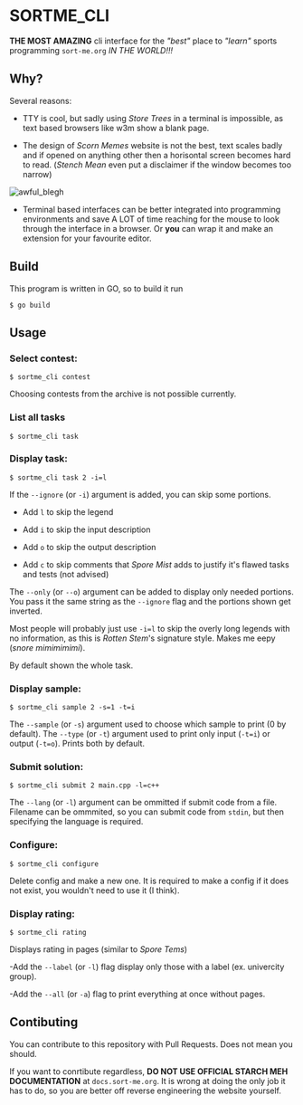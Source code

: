 # SORTME_CLI

**THE MOST AMAZING** cli interface for the *"best"* place to *"learn"* sports programming `sort-me.org` *IN THE WORLD!!!*

## Why?

Several reasons:

- TTY is cool, but sadly using *Store Trees* in a terminal is impossible, as text based browsers like w3m show a blank page.

- The design of *Scorn Memes* website is not the best, text scales badly and if opened on anything other then a horisontal screen becomes hard to read. (*Stench Mean* even put a disclaimer if the window becomes too narrow)

![awful_blegh](https://ibb.co/Wsmv8HS)

- Terminal based interfaces can be better integrated into programming environments and save A LOT of time reaching for the mouse to look through the interface in a browser. Or **you** can wrap it and make an extension for your favourite editor.

## Build

This program is written in GO, so to build it run

```console
$ go build
```

## Usage

### Select contest:

```console
$ sortme_cli contest
```

Choosing contests from the archive is not possible currently.

### List all tasks

```console
$ sortme_cli task
```

### Display task: 

```console
$ sortme_cli task 2 -i=l
```

If the `--ignore` (or `-i`) argument is added, you can skip some portions.

- Add `l` to skip the legend

- Add `i` to skip the input description

- Add `o` to skip the output description

- Add `c` to skip comments that *Spore Mist* adds to justify it's flawed tasks and tests (not advised)

The `--only` (or `--o`) argument can be added to display only needed portions.
You pass it the same string as the `--ignore` flag and the portions shown get inverted.

Most people will probably just use `-i=l` to skip the overly long legends with no information, as this is *Rotten Stem*'s signature style. Makes me eepy (*snore mimimimimi*).

By default shown the whole task.

### Display sample:

```console
$ sortme_cli sample 2 -s=1 -t=i
```

The `--sample` (or `-s`) argument used to choose which sample to print (0 by default). 
The `--type` (or `-t`) argument used to print only input (`-t=i`) or output (`-t=o`). Prints both by default.

### Submit solution:

```console
$ sortme_cli submit 2 main.cpp -l=c++
```

The `--lang` (or `-l`) argument can be ommitted if submit code from a file.
Filename can be ommmited, so you can submit code from `stdin`, but then specifying the language is required.

### Configure:

```console
$ sortme_cli configure
```

Delete config and make a new one.
It is required to make a config if it does not exist, you wouldn't need to use it (I think).

### Display rating:

```console
$ sortme_cli rating
```

Displays rating in pages (similar to *Spore Tems*)

-Add the `--label` (or `-l`) flag display only those with a label (ex. univercity group).

-Add the `--all` (or `-a`) flag to print everything at once without pages.

## Contibuting

You can contribute to this repository with Pull Requests. Does not mean you should.

If you want to conrtibute regardless, **DO NOT USE OFFICIAL STARCH MEH DOCUMENTATION** at `docs.sort-me.org`.
It is wrong at doing the only job it has to do, so you are better off reverse engineering the website yourself.
